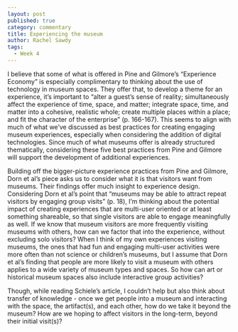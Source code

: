 ```yaml
---
layout: post
published: true
category: commentary
title: Experiencing the museum
author: Rachel Sawdy
tags:
  - Week 4
---
```

I believe that some of what is offered in Pine and Gilmore’s “Experience Economy” is especially complimentary to thinking about the use of technology in museum spaces. They offer that, to develop a theme for an experience, it’s important to “alter a guest’s sense of reality; simultaneously affect the experience of time, space, and matter; integrate space, time, and matter into a cohesive, realistic whole; create multiple places within a place; and fit the character of the enterprise” (p. 166-167). This seems to align with much of what we’ve discussed as best practices for creating engaging museum experiences, especially when considering the addition of digital technologies. Since much of what museums offer is already structured thematically, considering these five best practices from Pine and Gilmore will support the development of additional experiences. 

Building off the bigger-picture experience practices from Pine and Gilmore, Dorn et al’s piece asks us to consider what it is that visitors want from museums. Their findings offer much insight to experience design. Considering Dorn et al’s point that “museums may be able to attract repeat visitors by engaging group visits” (p. 18), I’m thinking about the potential impact of creating experiences that are multi-user oriented or at least something shareable, so that single visitors are able to engage meaningfully as well. If we know that museum visitors are more frequently visiting museums with others, how can we factor that into the experience, without excluding solo visitors? When I think of my own experiences visiting museums, the ones that had fun and engaging multi-user activities were more often than not science or children’s museums, but I assume that Dorn et al’s finding that people are more likely to visit a museum with others applies to a wide variety of museum types and spaces. So how can art or historical museum spaces also include interactive group activities? 

Though, while reading Schiele’s article, I couldn’t help but also think about transfer of knowledge - once we get people into a museum and interacting with the space, the artifact(s), and each other, how do we take it beyond the museum? How are we hoping to affect visitors in the long-term, beyond their initial visit(s)?

